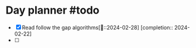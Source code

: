 # Day planner #todo 
- [x] Read follow the gap algorithms[📅::2024-02-28]  [completion:: 2024-02-22]
- [ ] 

